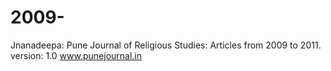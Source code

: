 # 2009-
Jnanadeepa: Pune Journal of Religious Studies:  Articles from 2009 to 2011.
version: 1.0
www.punejournal.in

